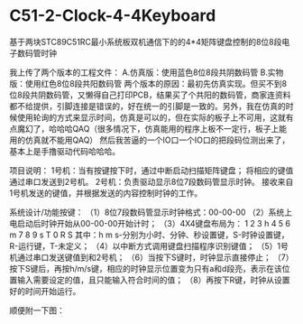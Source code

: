 # C51-2-Clock-4-4Keyboard
基于两块STC89C51RC最小系统板双机通信下的的4*4矩阵键盘控制的8位8段电子数码管时钟

我上传了两个版本的工程文件：
      A.仿真版：使用蓝色8位8段共阴数码管
      B.实物版：使用红色8位8段共阳数码管
  两个版本的原因：最初先仿真实现。但买不到8位8段共阴数码管，又懒得自己打印PCB，结果买了个共阳的数码管，商家连资料都不给提供，引脚连接是错误的，好在统一的引脚是一致的。另外，我在仿真的时候使用轮询的方式来显示时间，仿真是可以的，但在实际的板子上不可用，这就有点魔幻了，哈哈哈QAQ（很多情况下，仿真能用的程序上板不一定行，板子上能用的仿真就不能用QAQ）
  然后我苦逼的一个IO口一个IO口的把段码位测出来了，基本上是手撸驱动代码哈哈哈。

项目说明：
1号机：当有按键按下时，通过中断启动扫描矩阵键盘；
将相应的键值通过串口发送到2号机。
2号机：负责驱动显示8位7段数码管显示时钟。
接收来自1号机发送的键值，并根据发送的内容控制时钟的工作。

系统设计/功能按键：
（1）8位7段数码管显示时钟格式：00-00-00
（2）系统上电启动后时钟开始从00-00-00开始计时；
（3）4X4键盘布局为：
                  1 2 3 h
                  4 5 6 m
                  7 8 9 s
                  T 0 R S
           其中：h m s-分别为小时、分钟、秒设置键，S-时钟设置键，R-运行键，T-未定义；
（4）以中断方式调用键盘扫描程序识别键值；
（5）1号机通过串口发送键值到和2号机；
（6）当按下S键时，时钟显示直接停止；
（7）按下S键后，再按h/m/s键，相应的时钟显示位置变为只有a和d段亮，表示在该位置输入需要设定的值，且只能输入符合时间的值；
（8）再按下R键，时钟从设置好的时间开始运行。
  
顺便附一下图：
